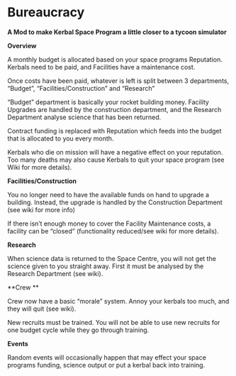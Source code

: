 # Bureaucracy

**A Mod to make Kerbal Space Program a little closer to a tycoon simulator**

**Overview**

A monthly budget is allocated based on your space programs Reputation.  Kerbals need to be paid, and Facilities have a maintenance cost.

Once costs have been paid, whatever is left is split between 3 departments, “Budget”, “Facilities/Construction” and “Research”

“Budget” department is basically your rocket building money. Facility Upgrades are handled by the construction department, and the Research Department analyse science that has been returned. 

Contract funding is replaced with Reputation which feeds into the budget that is allocated to you every month.

Kerbals who die on mission will have a negative effect on your reputation. Too many deaths may also cause Kerbals to quit your space program (see Wiki for more details).
 

**Facilities/Construction**

You no longer need to have the available funds on hand to upgrade a building. Instead, the upgrade is handled by the Construction Department (see wiki for more info)

 
If there isn’t enough money to cover the Facility Maintenance costs, a facility can be “closed” (functionality reduced/see wiki for more details).


**Research**

When science data is returned to the Space Centre, you will not get the science given to you straight away. First it must be analysed by the Research Department (see wiki).

 
**Crew **
 
Crew now have a basic “morale” system. Annoy your kerbals too much, and they will quit (see wiki).
 
New recruits must be trained. You will not be able to use new recruits for one budget cycle while they go through training.

 
**Events**

Random events will occasionally happen that may effect your space programs funding, science output or put a kerbal back into training.
